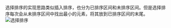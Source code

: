选择排序的实现思路类似插入排序，也分为已排序区间和未排序区间。但是选择排序每次会从未排序区间中找出最小的元素，将其放到已排序区间的末尾。  
![选择排序](https://upload-images.jianshu.io/upload_images/2818100-53218e393c9344f6.png?imageMogr2/auto-orient/strip%7CimageView2/2/w/1240)  


